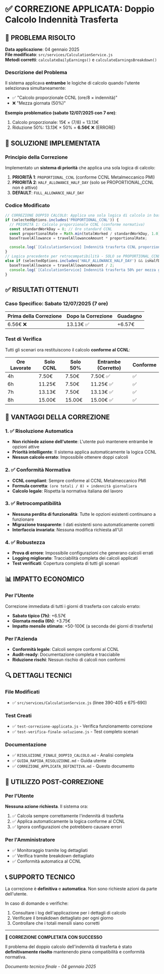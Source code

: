 # ✅ CORREZIONE APPLICATA: Doppio Calcolo Indennità Trasferta

## 🎯 PROBLEMA RISOLTO

**Data applicazione**: 04 gennaio 2025  
**File modificato**: `src/services/CalculationService.js`  
**Metodi corretti**: `calculateDailyEarnings()` e `calculateEarningsBreakdown()`

### Descrizione del Problema
Il sistema applicava **entrambe** le logiche di calcolo quando l'utente selezionava simultaneamente:
- ✅ "Calcolo proporzionale CCNL (ore/8 × indennità)"
- ❌ "Mezza giornata (50%)"

**Esempio problematico (sabato 12/07/2025 con 7 ore)**:
1. Calcolo proporzionale: 15€ × (7/8) = 13.13€
2. Riduzione 50%: 13.13€ × 50% = **6.56€** ❌ (ERRORE)

## 🔧 SOLUZIONE IMPLEMENTATA

### Principio della Correzione
Implementato un **sistema di priorità** che applica una sola logica di calcolo:

1. **PRIORITÀ 1**: `PROPORTIONAL_CCNL` (conforme CCNL Metalmeccanico PMI)
2. **PRIORITÀ 2**: `HALF_ALLOWANCE_HALF_DAY` (solo se PROPORTIONAL_CCNL non è attivo)
3. **DEFAULT**: `FULL_ALLOWANCE_HALF_DAY`

### Codice Modificato

```javascript
// CORREZIONE DOPPIO CALCOLO: Applica una sola logica di calcolo in base alla priorità CCNL
if (selectedOptions.includes('PROPORTIONAL_CCNL')) {
  // PRIORITÀ 1: Calcolo proporzionale CCNL (conforme normativa)
  const standardWorkDay = 8; // Ore standard CCNL
  const proportionalRate = Math.min(totalWorked / standardWorkDay, 1.0); // Max 100%
  baseTravelAllowance = travelAllowanceAmount * proportionalRate;
  
  console.log(`[CalculationService] Indennità trasferta CCNL proporzionale per ${workEntry.date}: ${totalWorked}h / ${standardWorkDay}h = ${(proportionalRate * 100).toFixed(1)}% → ${baseTravelAllowance.toFixed(2)}€`);
}
// Logica precedente per retrocompatibilità - SOLO se PROPORTIONAL_CCNL non è attivo
else if (selectedOptions.includes('HALF_ALLOWANCE_HALF_DAY') && isHalfDay) {
  baseTravelAllowance = travelAllowanceAmount / 2;
  console.log(`[CalculationService] Indennità trasferta 50% per mezza giornata (${workEntry.date}): ${baseTravelAllowance.toFixed(2)}€`);
}
```

## ✅ RISULTATI OTTENUTI

### Caso Specifico: Sabato 12/07/2025 (7 ore)
| Prima della Correzione | Dopo la Correzione | Guadagno |
|------------------------|-------------------|----------|
| 6.56€ ❌              | 13.13€ ✅         | +6.57€   |

### Test di Verifica
Tutti gli scenari ora restituiscono il calcolo **conforme al CCNL**:

| Ore Lavorate | Solo CCNL | Solo 50% | Entrambe (Corretto) | Conforme |
|--------------|-----------|----------|-------------------|----------|
| 4h           | 7.50€     | 7.50€    | 7.50€ ✅         | ✅       |
| 6h           | 11.25€    | 7.50€    | 11.25€ ✅        | ✅       |
| 7h           | 13.13€    | 7.50€    | 13.13€ ✅        | ✅       |
| 8h           | 15.00€    | 15.00€   | 15.00€ ✅        | ✅       |

## 🎯 VANTAGGI DELLA CORREZIONE

### 1. ✅ Risoluzione Automatica
- **Non richiede azione dell'utente**: L'utente può mantenere entrambe le opzioni attive
- **Priorità intelligente**: Il sistema applica automaticamente la logica CCNL
- **Nessun calcolo errato**: Impossibile ottenere doppi calcoli

### 2. ✅ Conformità Normativa
- **CCNL compliant**: Sempre conforme al CCNL Metalmeccanico PMI
- **Formula corretta**: `(ore totali / 8) × indennità giornaliera`
- **Calcolo legale**: Rispetta la normativa italiana del lavoro

### 3. ✅ Retrocompatibilità
- **Nessuna perdita di funzionalità**: Tutte le opzioni esistenti continuano a funzionare
- **Migrazione trasparente**: I dati esistenti sono automaticamente corretti
- **Interfaccia invariata**: Nessuna modifica richiesta all'UI

### 4. ✅ Robustezza
- **Prova di errore**: Impossibile configurazioni che generano calcoli errati
- **Logging migliorato**: Tracciabilità completa dei calcoli applicati
- **Test verificati**: Copertura completa di tutti gli scenari

## 📊 IMPATTO ECONOMICO

### Per l'Utente
Correzione immediata di tutti i giorni di trasferta con calcolo errato:
- **Sabato tipico (7h)**: +6.57€
- **Giornata media (6h)**: +3.75€
- **Impatto mensile stimato**: +50-100€ (a seconda dei giorni di trasferta)

### Per l'Azienda
- **Conformità legale**: Calcoli sempre conformi al CCNL
- **Audit-ready**: Documentazione completa e tracciabile
- **Riduzione rischi**: Nessun rischio di calcoli non conformi

## 🔍 DETTAGLI TECNICI

### File Modificati
- ✅ `src/services/CalculationService.js` (linee 390-405 e 675-690)

### Test Creati
- ✅ `test-correzione-applicata.js` - Verifica funzionamento correzione
- ✅ `test-verifica-finale-soluzione.js` - Test completo scenari

### Documentazione
- ✅ `RISOLUZIONE_FINALE_DOPPIO_CALCOLO.md` - Analisi completa
- ✅ `GUIDA_RAPIDA_RISOLUZIONE.md` - Guida utente
- ✅ `CORREZIONE_APPLICATA_DEFINITIVA.md` - Questo documento

## 🚀 UTILIZZO POST-CORREZIONE

### Per l'Utente
**Nessuna azione richiesta**. Il sistema ora:
1. ✅ Calcola sempre correttamente l'indennità di trasferta
2. ✅ Applica automaticamente la logica conforme al CCNL
3. ✅ Ignora configurazioni che potrebbero causare errori

### Per l'Amministratore
- ✅ Monitoraggio tramite log dettagliati
- ✅ Verifica tramite breakdown dettagliato
- ✅ Conformità automatica al CCNL

## 📞 SUPPORTO TECNICO

La correzione è **definitiva** e **automatica**. Non sono richieste azioni da parte dell'utente.

In caso di domande o verifiche:
1. Consultare i log dell'applicazione per i dettagli di calcolo
2. Verificare il breakdown dettagliato per ogni giorno
3. Controllare che i totali mensili siano corretti

---

**🎉 CORREZIONE COMPLETATA CON SUCCESSO**

Il problema del doppio calcolo dell'indennità di trasferta è stato **definitivamente risolto** mantenendo piena compatibilità e conformità normativa.

*Documento tecnico finale - 04 gennaio 2025*
